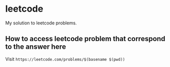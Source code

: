 # leetcode

My solution to leetcode problems.

## How to access leetcode problem that correspond to the answer here

Visit `https://leetcode.com/problems/$(basename $(pwd))`
